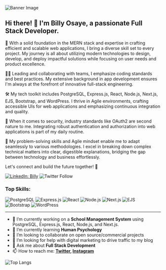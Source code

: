 <img src="https://repository-images.githubusercontent.com/588181932/e36ec678-7984-4cdd-8e4c-a3932772ff8e" alt="Banner Image">

## Hi there! 👋 I'm Billy Osaye, a passionate Full Stack Developer.

🚀 With a solid foundation in the MERN stack and expertise in crafting efficient and scalable web applications, I bring a diverse skill set to every project. My journey is all about utilizing modern technologies to design, develop, and deploy impactful solutions while focusing on user needs and product excellence.

👨‍🏭 Leading and collaborating with teams, I emphasize coding standards and best practices. My extensive background in app development ensures I'm always at the forefront of innovative full-stack engineering.

🛠️ My tech toolkit includes PostgreSQL, Express.js, React, Node.js, Next.js, EJS, Bootstrap, and WordPress. I thrive in Agile environments, crafting accessible UIs for web applications and emphasizing continuous integration and quality.

🔐 When it comes to security, industry standards like OAuth2 are second nature to me. Integrating robust authentication and authorization into web applications is part of my daily routine.

🧠 My problem-solving skills and Agile mindset enable me to adapt seamlessly to various methodologies. I excel in breaking down complex technical matters into clear, digestible explanations, bridging the gap between technology and business effortlessly.

Let's connect and build the future together! 🌟

[![LinkedIn: Billy](https://img.shields.io/badge/-Billy-blue?style=flat-square&logo=Linkedin&logoColor=white&link=https://www.linkedin.com/in/billy-osaye/)](https://www.linkedin.com/in/billy-osaye/)
![Twitter Follow](https://img.shields.io/twitter/follow/billyosaye?style=social)

### Top Skills:
![PostgreSQL](https://img.shields.io/badge/PostgreSQL-336791?style=for-the-badge&logo=postgresql&logoColor=white)
![Express.js](https://img.shields.io/badge/Express.js-black?style=for-the-badge&logo=express&logoColor=white)
![React](https://img.shields.io/badge/React-%2320232a.svg?style=for-the-badge&logo=react&logoColor=%2361DAFB)
![Node.js](https://img.shields.io/badge/Node.js-6DA55F?style=for-the-badge&logo=node.js&logoColor=white)
![Next.js](https://img.shields.io/badge/Next.js-black?style=for-the-badge&logo=next.js&logoColor=white)
![EJS](https://img.shields.io/badge/EJS-blue?style=for-the-badge&logo=ejs&logoColor=white)
![Bootstrap](https://img.shields.io/badge/Bootstrap-563D7C?style=for-the-badge&logo=bootstrap&logoColor=white)
![WordPress](https://img.shields.io/badge/WordPress-21759B?style=for-the-badge&logo=wordpress&logoColor=white)

---

- 🔭 I’m currently working on a **School Management System** using PostgreSQL, Express.js, React, Node.js, and Next.js.
- 🌱 I’m currently learning **Human Psychology**
- 👯 I’m looking to collaborate on open source/commercial projects
- 🤔 I’m looking for help with digital marketing to drive traffic to my blog
- 💬 Ask me about **Full Stack Development**
- 📫 How to reach me:
  **[Twitter](https://twitter.com/billyosaye), [Instagram](https://instagram.com/billyosaye)**

![Top Langs](https://github-readme-stats.vercel.app/api/top-langs/?username=billyosaye&layout=compact&theme=dark&hide_border=true)


